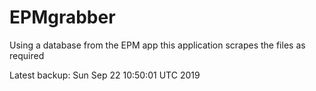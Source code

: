 # EPMgrabber
Using a database from the EPM app this application scrapes the files as required


Latest backup: Sun Sep 22 10:50:01 UTC 2019
